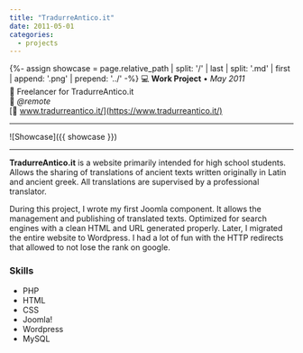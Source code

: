 ```yaml
---
title: "TradurreAntico.it"
date: 2011-05-01
categories:
  - projects
---
```

{%- assign showcase = page.relative_path |  split: '/' | last | split: '.md' | first | append: '.png' | prepend: '../' -%}
💻 **Work Project** • _May 2011_  
🏢 Freelancer for TradurreAntico.it  
📍 _@remote_  
[🔗 www.tradurreantico.it/](https://www.tradurreantico.it/)  

---

![Showcase]({{ showcase }})

---

**TradurreAntico.it** is a website primarily intended for high school students. Allows the sharing of translations of ancient texts written originally in Latin and ancient greek. All translations are supervised by a professional translator.

During this project, I wrote my first Joomla component. It allows the management and publishing of translated texts. Optimized for search engines with a clean HTML and URL generated properly.
Later, I migrated the entire website to Wordpress. I had a lot of fun with the HTTP redirects that allowed to not lose the rank on google.


### Skills

- PHP
- HTML
- CSS
- Joomla!
- Wordpress
- MySQL
